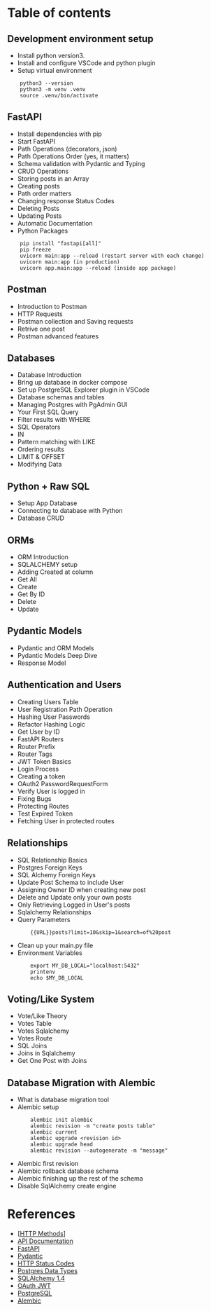 # Table of contents

## Development environment setup
- Install python version3.
- Install and configure VSCode and python plugin
- Setup virtual environment
```
    python3 --version
    python3 -m venv .venv
    source .venv/bin/activate
```


## FastAPI
- Install dependencies with pip
- Start FastAPI
- Path Operations (decorators, json)
- Path Operations Order (yes, it matters)
- Schema validation with Pydantic and Typing
- CRUD Operations
- Storing posts in an Array
- Creating posts
- Path order matters
- Changing response Status Codes
- Deleting Posts
- Updating Posts
- Automatic Documentation
- Python Packages
```
    pip install "fastapi[all]"
    pip freeze
    uvicorn main:app --reload (restart server with each change)
    uvicorn main:app (in production)
    uvicorn app.main:app --reload (inside app package)
```

## Postman
- Introduction to Postman
- HTTP Requests
- Postman collection and Saving requests
- Retrive one post
- Postman advanced features

## Databases
- Database Introduction
- Bring up database in docker compose
- Set up PostgreSQL Explorer plugin in VSCode
- Database schemas and tables
- Managing Postgres with PgAdmin GUI
- Your First SQL Query
- Filter results with WHERE
- SQL Operators
- IN 
- Pattern matching with LIKE
- Ordering results
- LIMIT & OFFSET
- Modifying Data

## Python + Raw SQL
- Setup App Database
- Connecting to database with Python
- Database CRUD

## ORMs
- ORM Introduction 
- SQLALCHEMY setup
- Adding Created at column
- Get All
- Create
- Get By ID
- Delete
- Update

## Pydantic Models
- Pydantic and ORM Models
- Pydantic Models Deep Dive
- Response Model

## Authentication and Users
- Creating Users Table
- User Registration Path Operation
- Hashing User Passwords
- Refactor Hashing Logic
- Get User by ID
- FastAPI Routers
- Router Prefix
- Router Tags
- JWT Token Basics
- Login Process
- Creating a token
- OAuth2 PasswordRequestForm
- Verify User is logged in
- Fixing Bugs
- Protecting Routes
- Test Expired Token
- Fetching User in protected routes

## Relationships
- SQL Relationship Basics
- Postgres Foreign Keys
- SQL Alchemy Foreign Keys
- Update Post Schema to include User
- Assigning Owner ID when creating new post
- Delete and Update only your own posts
- Only Retrieving Logged in User's posts
- Sqlalchemy Relationships
- Query Parameters
    ```
        {{URL}}posts?limit=10&skip=1&search=of%20post
    ```
- Clean up your main.py file
- Environment Variables
    ```
        export MY_DB_LOCAL="localhost:5432"
        printenv
        echo $MY_DB_LOCAL
    ```

## Voting/Like System
- Vote/Like Theory
- Votes Table
- Votes Sqlalchemy
- Votes Route
- SQL Joins
- Joins in Sqlalchemy
- Get One Post with Joins

## Database Migration with Alembic
- What is database migration tool
- Alembic setup
    ```
        alembic init alembic
        alembic revision -m "create posts table"
        alembic current
        alembic upgrade <revision id>
        alembic upgrade head
        alembic revision --autogenerate -m "message"
    ```
- Alembic first revision
- Alembic rollback database schema
- Alembic finishing up the rest of the schema
- Disable SqlAlchemy create engine

# References
- [[HTTP Methods](https://developer.mozilla.org/en-US/docs/Web/HTTP/Methods)]
- [API Documentation](https://www.postman.com/api-platform/api-documentation/)
- [FastAPI](https://fastapi.tiangolo.com/tutorial/first-steps/)
- [Pydantic](https://docs.pydantic.dev/latest/)
- [HTTP Status Codes](https://developer.mozilla.org/en-US/docs/Web/HTTP/Status)
- [Postgres Data Types](https://www.postgresql.org/docs/current/datatype.html)
- [SQLAlchemy 1.4](https://docs.sqlalchemy.org/en/14/)
- [OAuth JWT](https://fastapi.tiangolo.com/tutorial/security/oauth2-jwt/)
- [PostgreSQL](https://www.postgresqltutorial.com/index.html)
- [Alembic](https://alembic.sqlalchemy.org/en/latest/)

